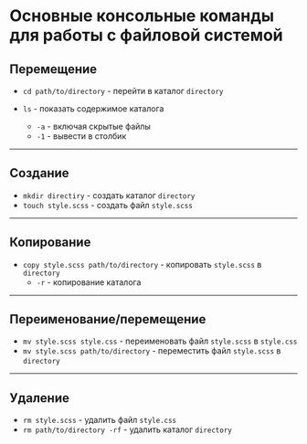 # Основные консольные команды для работы с файловой системой

## Перемещение

* `cd path/to/directory` - перейти в каталог `directory`

* `ls` - показать содержимое каталога
  * `-a` - включая скрытые файлы
  * `-1` - вывести в столбик

------------------------------------------

## Создание

* `mkdir directiry` - создать каталог `directory`
* `touch style.scss` - создать файл `style.scss`

------------------------------------------

## Копирование

* `copy style.scss path/to/directory` - копировать `style.scss` в `directory`
  * `-r` - копирование каталога

------------------------------------------

## Переименование/перемещение

* `mv style.scss style.css` - переименовать файл `style.scss` в `style.css`
* `mv style.scss path/to/directory` - переместить файл `style.scss` в `directory`

------------------------------------------

## Удаление

* `rm style.scss` - удалить файл `style.css`
* `rm path/to/directory -rf` - удалить каталог `directory`
